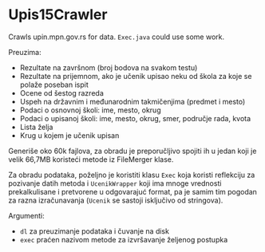 # Upis15Crawler
Crawls upin.mpn.gov.rs for data. `Exec.java` could use some work.

Preuzima:
- Rezultate na završnom (broj bodova na svakom testu)
- Rezultate na prijemnom, ako je učenik upisao neku od škola za koje se polaže poseban ispit
- Ocene od šestog razreda
- Uspeh na državnim i međunarodnim takmičenjima (predmet i mesto)
- Podaci o osnovnoj školi: ime, mesto, okrug
- Podaci o upisanoj školi: ime, mesto, okrug, smer, područje rada, kvota
- Lista želja
- Krug u kojem je učenik upisan

Generiše oko 60k fajlova, za obradu je preporučljivo spojiti ih u jedan koji je velik 66,7MB koristeći metode iz FileMerger klase.

Za obradu podataka, poželjno je koristiti klasu `Exec` koja koristi reflekciju za pozivanje datih metoda i `UcenikWrapper` koji ima mnoge vrednosti prekalkulisane i pretvorene u odgovarajuć format, pa je samim tim pogodan za razna izračunavanja (`Ucenik` se sastoji isključivo od stringova).

Argumenti:
- `dl` za preuzimanje podataka i čuvanje na disk
- `exec` praćen nazivom metode za izvršavanje željenog postupka
